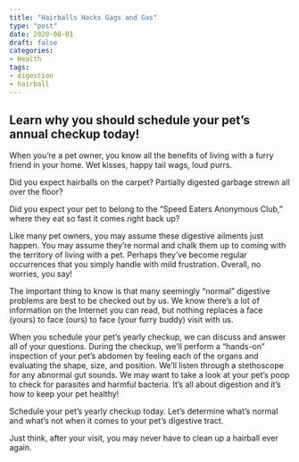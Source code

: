 ```yaml
---
title: "Hairballs Hacks Gags and Gas"
type: "post"
date: 2020-08-01
draft: false
categories:
- Health
tags:
- digestion
- hairball
---
```


## Learn why you should schedule your pet’s annual checkup today!

When you’re a pet owner, you know all the benefits of living with a furry friend in your home. Wet kisses, happy tail wags, loud purrs.

Did you expect hairballs on the carpet? Partially digested garbage strewn all over the floor?

Did you expect your pet to belong to the “Speed Eaters Anonymous Club,” where they eat so fast it comes right back up?

Like many pet owners, you may assume these digestive ailments just happen. You may assume they’re normal and chalk them up to coming with the territory of living with a pet. Perhaps they’ve become regular occurrences that you simply handle with mild frustration. Overall, no worries, you say!

The important thing to know is that many seemingly “normal” digestive problems are best to be checked out by us. We know there’s a lot of information on the Internet you can read, but nothing replaces a face (yours) to face (ours) to face (your furry buddy) visit with us.

When you schedule your pet’s yearly checkup, we can discuss and answer all of your questions. During the checkup, we’ll perform a “hands-on” inspection of your pet’s abdomen by feeling each of the organs and evaluating the shape, size, and position. We’ll listen through a stethoscope for any abnormal gut sounds. We may want to take a look at your pet’s poop to check for parasites and harmful bacteria. It’s all about digestion and it’s how to keep your pet healthy!

Schedule your pet’s yearly checkup today. Let’s determine what’s normal and what’s not when it comes to your pet’s digestive tract.

Just think, after your visit, you may never have to clean up a hairball ever again.